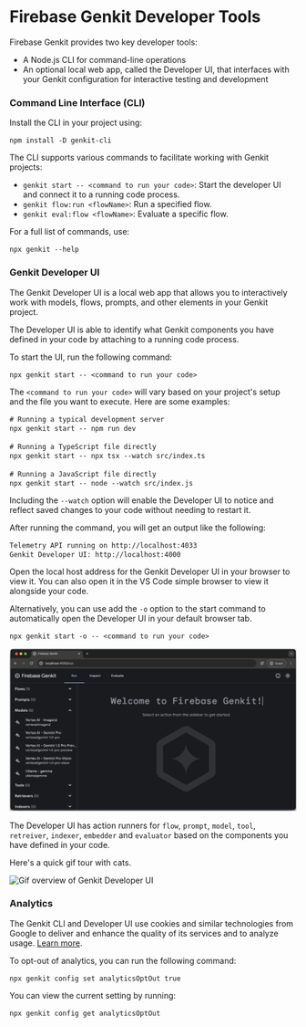 # Firebase Genkit Developer Tools

Firebase Genkit provides two key developer tools:

- A Node.js CLI for command-line operations
- An optional local web app, called the Developer UI, that interfaces with your Genkit configuration for interactive testing and development

### Command Line Interface (CLI)

Install the CLI in your project using:

```posix-terminal
npm install -D genkit-cli
```

The CLI supports various commands to facilitate working with Genkit projects:

- `genkit start -- <command to run your code>`: Start the developer UI and connect it to a running code process.
- `genkit flow:run <flowName>`: Run a specified flow.
- `genkit eval:flow <flowName>`: Evaluate a specific flow.

For a full list of commands, use:

```posix-terminal
npx genkit --help
```

### Genkit Developer UI

The Genkit Developer UI is a local web app that allows you to interactively work with models, flows, prompts, and other elements in your Genkit project.

The Developer UI is able to identify what Genkit components you have defined in your code by attaching to a running code process.

To start the UI, run the following command:

```posix-terminal
npx genkit start -- <command to run your code>
```

The `<command to run your code>` will vary based on your project's setup and the file you want to execute. Here are some examples:

```posix-terminal
# Running a typical development server
npx genkit start -- npm run dev

# Running a TypeScript file directly
npx genkit start -- npx tsx --watch src/index.ts

# Running a JavaScript file directly
npx genkit start -- node --watch src/index.js
```

Including the `--watch` option will enable the Developer UI to notice and reflect saved changes to your code without needing to restart it.

After running the command, you will get an output like the following:

```posix-terminal
Telemetry API running on http://localhost:4033
Genkit Developer UI: http://localhost:4000
```

Open the local host address for the Genkit Developer UI in your browser to view it. You can also open it in the VS Code simple browser to view it alongside your code.

Alternatively, you can use add the `-o` option to the start command to automatically open the Developer UI in your default browser tab.

```
npx genkit start -o -- <command to run your code>
```

![Welcome to Genkit Developer UI](resources/welcome_to_genkit_developer_ui.png)

The Developer UI has action runners for `flow`, `prompt`, `model`, `tool`, `retreiver`, `indexer`, `embedder` and `evaluator` based on the components you have defined in your code.

Here's a quick gif tour with cats.

![Gif overview of Genkit Developer UI](resources/genkit_developer_ui_overview.gif)

### Analytics

The Genkit CLI and Developer UI use cookies and similar technologies from Google
to deliver and enhance the quality of its services and to analyze usage.
[Learn more](https://policies.google.com/technologies/cookies).

To opt-out of analytics, you can run the following command:

```posix-terminal
npx genkit config set analyticsOptOut true
```

You can view the current setting by running:

```posix-terminal
npx genkit config get analyticsOptOut
```
